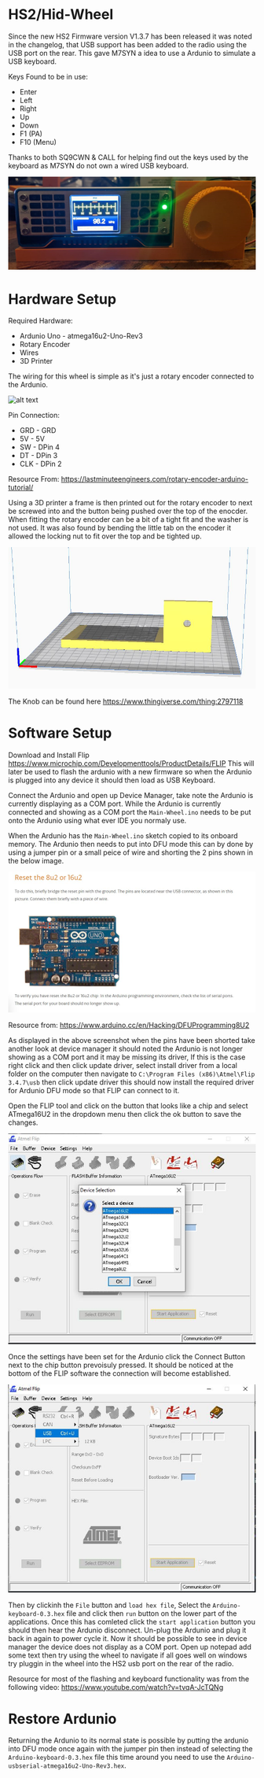 # HS2/Hid-Wheel

Since the new HS2 Firmware version V1.3.7 has been released it was noted in the changelog, that USB support 
has been added to the radio using the USB port on the rear. This gave M7SYN a idea to use a Ardunio to
simulate a USB keyboard.

Keys Found to be in use:

* Enter
* Left 
* Right
* Up
* Down
* F1 (PA)
* F10 (Menu)

Thanks to both SQ9CWN & CALL for helping find out the keys used by the keyboard as M7SYN do not own 
a wired USB keyboard.

![alt text](https://github.com/Zy0d0x0/HS2-Wheel/blob/main/front.png)

# Hardware Setup

Required Hardware:

* Ardunio Uno - atmega16u2-Uno-Rev3
* Rotary Encoder
* Wires
* 3D Printer

The wiring for this wheel is simple as it's just a rotary encoder connected to the Ardunio.

![alt text](https://lastminuteengineers.com/wp-content/uploads/arduino/wiring-rotary-encoder-with-arduino-uno.png)


Pin Connection:

* GRD - GRD
* 5V - 5V
* SW - DPin 4
* DT - DPin 3
* CLK - DPin 2

Resource From: https://lastminuteengineers.com/rotary-encoder-arduino-tutorial/

Using a 3D printer a frame is then printed out for the rotary encoder to next be screwed into
and the button being pushed over the top of the enocder. When fitting the rotary encoder can be
a bit of a tight fit and the washer is not used. It was also found by bending the little tab on the
encoder it allowed the locking nut to fit over the top and be tighted up.

![alt text](https://github.com/Zy0d0x0/HS2-Wheel/blob/main/Frame_Cura.JPG)

The Knob can be found here https://www.thingiverse.com/thing:2797118


# Software Setup

Download and Install Flip https://www.microchip.com/Developmenttools/ProductDetails/FLIP
This will later be used to flash the ardunio with a new firmware so when the Ardunio is 
plugged into any device it should then load as USB Keyboard.

Connect the Ardunio and open up Device Manager, take note the Ardunio is currently
displaying as a COM port. While the Ardunio is currently connected and showing as a COM port
the `Main-Wheel.ino` needs to be put onto the Ardunio using what ever IDE you normaly use.

When the Ardunio has the `Main-Wheel.ino` sketch copied to its onboard memory. The Ardunio then needs 
to put into DFU mode this can by done by using a jumper pin or a small peice of wire
and shorting the 2 pins shown in the below image. 

![alt text](https://github.com/Zy0d0x0/HS2-Wheel/blob/main/dfu.JPG)

Resource from: https://www.arduino.cc/en/Hacking/DFUProgramming8U2


As displayed in the above screenshot when the pins have been shorted take another look at device manager it should
noted the Ardunio is not longer showing as a COM port and it may be missing its driver, If this is the case right click and then click update driver, 
select install driver from a local folder on the computer then navigate to `C:\Program Files (x86)\Atmel\Flip 3.4.7\usb`
then click update driver this should now install the required driver for Ardunio DFU mode so that FLIP can connect to it.

Open the FLIP tool and click on the button that looks like a chip and select ATmega16U2 in the dropdown menu then click the ok button to save the changes.

![alt text](https://github.com/Zy0d0x0/HS2-Wheel/blob/main/flipboardsettings.JPG)

Once the settings have been set for the Ardunio click the Connect Button next to the chip button prevoisuly pressed. It should be noticed at the bottom of the FLIP software
the connection will become established. 

![alt text](https://github.com/Zy0d0x0/HS2-Wheel/blob/main/flipboardconnect.JPG)

Then by clickinh the `File` button and `load hex file`, Select the `Arduino-keyboard-0.3.hex` file and click then `run` button on the lower part of the applications. Once this has comleted click the `start application` button you should then hear the Ardunio disconnect. Un-plug the Ardunio and plug it back in again to power cycle it.
Now it should be possible to see in device manager the device does not display as a COM port.
Open up notepad add some text then try using the wheel to navigate if all goes well on windows try pluggin in the wheel into the HS2 usb port on the rear of the radio.

Resource for most of the flashing and keyboard functionality was from the following video: https://www.youtube.com/watch?v=tvqA-JcTQNg

# Restore Ardunio

Returning the Ardunio to its normal state is possible by putting the ardunio into DFU mode once again with the jumper pin
then instead of selecting the `Arduino-keyboard-0.3.hex` file this time around you need to use the `Arduino-usbserial-atmega16u2-Uno-Rev3.hex`.

